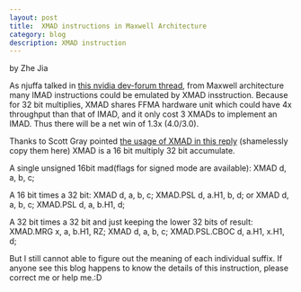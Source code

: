 ```yaml
---
layout: post
title:	XMAD instructions in Maxwell Architecture
category: blog
description: XMAD instruction
---
```


by Zhe Jia

As njuffa talked in [this nvidia dev-forum thread](https://devtalk.nvidia.com/default/topic/804281/cuda-programming-and-performance/maxwell-integer-mul-mad-instruction-counts/post/4423835/), from Maxwell architecture many IMAD instructions could be emulated by XMAD insstruction. Because for 32 bit multiplies, XMAD shares FFMA hardware unit which could have 4x throughput than that of IMAD, and it only cost 3 XMADs to implement an IMAD. Thus there will be a net win of 1.3x (4.0/3.0).

Thanks to Scott Gray pointed [the usage of XMAD in this reply](https://groups.google.com/forum/#topic/maxas-discuss/4rovrjSRzKA)
(shamelessly copy them here)
XMAD is a 16 bit multiply 32 bit accumulate.

A single unsigned 16bit mad(flags for signed mode are available):
    XMAD d, a, b, c;

A 16 bit times a 32 bit:
    XMAD d, a, b, c;
    XMAD.PSL d, a.H1, b, d;
or
    XMAD d, a, b, c;
    XMAD.PSL d, a, b.H1, d;

A 32 bit times a 32 bit and just keeping the lower 32 bits of result:
    XMAD.MRG x, a, b.H1, RZ;
    XMAD d, a, b, c;
    XMAD.PSL.CBOC d, a.H1, x.H1, d;

But I still cannot able to figure out the meaning of each individual suffix.
If anyone see this blog happens to know the details of this instruction, please correct me or help me.:D
